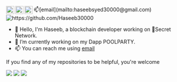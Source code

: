 <a href="https://discord.gg/8Q3BsnUujJ">
  <img align="left" alt="SecretNetwork's Discord" width="22px" src="https://raw.githubusercontent.com/peterthehan/peterthehan/master/assets/discord.svg" />
</a>
<a href="https://twitter.com/HaseebSaeed3000">
  <img align="left" alt="Haseeb Saeed | Twitter" width="22px" src="https://raw.githubusercontent.com/peterthehan/peterthehan/master/assets/twitter.svg" />
</a>
<a href="https://www.linkedin.com/in/haseebsaeed30000/">
  <img align="left" alt="Haseeb's LinkedIN" width="22px" src="https://raw.githubusercontent.com/peterthehan/peterthehan/master/assets/linkedin.svg" />
</a>
📫[email](mailto:haseebsyed30000@gmail.com)



<img src="https://komarev.com/ghpvc/?username=Haseeb30000" alt="https://github.com/Haseeb30000" />
<br />

- 👋 Hello, I'm Haseeb, a blockchain developer working on 🤫Secret Network.
- 🌊 I’m currently working on my Dapp POOLPARTY.
- 📫 You can reach me using [email](mailto:haseebsyed30000@gmail.com)
<!-- 
![Anurag's GitHub stats](https://github-readme-stats.vercel.app/api?username=Haseeb30000&show_icons=true&theme=dark)

![Top Langs](https://github-readme-stats.vercel.app/api/top-langs/?username=Haseeb30000&theme=dark) -->

If you find any of my repositories to be helpful, you're welcome

  <img src ="https://github-readme-stats.vercel.app/api?username=Haseeb30000&show_icons=true&count_private=true&theme=merko&hide_border=true&bg_color=00000000&hide_rank=true">
  <img src ="https://github-readme-stats.vercel.app/api/top-langs/?username=Haseeb30000&layout=compact&hide_border=true&theme=merko&bg_color=00000000&langs_count=8">
  <img src ="https://github-readme-streak-stats.herokuapp.com/?user=Haseeb30000&theme=merko&hide_border=true&background=FFFFFF00">
  <br>
  <br>
</p>



